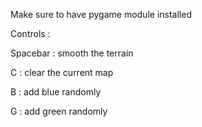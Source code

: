 Make sure to have pygame module installed

Controls : 

Spacebar : smooth the terrain

C : clear the current map 

B : add blue randomly

G : add green randomly
